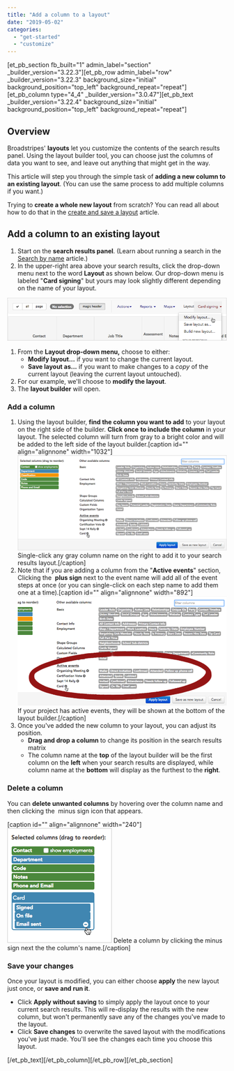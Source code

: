 ```yaml
---
title: "Add a column to a layout"
date: "2019-05-02"
categories: 
  - "get-started"
  - "customize"
---
```


\[et\_pb\_section fb\_built="1" admin\_label="section" \_builder\_version="3.22.3"\]\[et\_pb\_row admin\_label="row" \_builder\_version="3.22.3" background\_size="initial" background\_position="top\_left" background\_repeat="repeat"\]\[et\_pb\_column type="4\_4" \_builder\_version="3.0.47"\]\[et\_pb\_text \_builder\_version="3.22.4" background\_size="initial" background\_position="top\_left" background\_repeat="repeat"\]

## Overview

Broadstripes' **layouts** let you customize the contents of the search results panel. Using the layout builder tool, you can choose just the columns of data you want to see, and leave out anything that might get in the way.

This article will step you through the simple task of **adding a new column to an existing layout**. (You can use the same process to add multiple columns if you want.)

Trying to **create a whole new layout** from scratch? You can read all about how to do that in the [create and save a layout](https://help.broadstripes.com/help-articles/using-broadstripes/customize/save-a-layout/) article.

## Add a column to an existing layout

1. Start on the **search results panel**. (Learn about running a search in the [Search by name](https://help.broadstripes.com/help-articles/using-broadstripes/search/search-by-name/) article.)
2. In the upper-right area above your search results, click the drop-down menu next to the word **Layout** as shown below. Our drop-down menu is labeled "**Card signing**" but yours may look slightly different depending on the name of your layout.

![](images/78812ee-SaveLayoutModMenu.png)

1. From the **Layout drop-down menu,** choose to either:
    - **Modify layout...** if you want to change the current layout.
    - **Save layout as...** if you want to make changes to a _copy_ of the current layout (leaving the current layout untouched).
2. For our example, we'll choose to **modify the layout**.
3. The **layout builder** will open.

### Add a column

1. Using the layout builder, **find the column you want to add** to your layout on the right side of the builder. **Click once** **to include the column** in your layout. The selected column will turn from gray to a bright color and will be added to the left side of the layout builder.\[caption id="" align="alignnone" width="1032"\]![Single-click any gray column name on the right to add it to your search results layout.](images/92d39ad-LayoutsBuilder1.png) Single-click any gray column name on the right to add it to your search results layout.\[/caption\]
2. Note that if you are adding a column from the "**Active events**" section, Clicking the  **plus sign** next to the event name will add all of the event steps at once (or you can single-click on each step name to add them one at a time).\[caption id="" align="alignnone" width="892"\]![If your project has active events, they will be shown at the bottom of the layout builder.](images/f3377a0-LayoutsBuilderActiveEvents.png) If your project has active events, they will be shown at the bottom of the layout builder.\[/caption\]
3. Once you've added the new column to your layout, you can adjust its position.
    - **Drag and drop a column** to change its position in the search results matrix
    - The column name at the **top** of the layout builder will be the first column on the **left** when your search results are displayed, while column name at the **bottom** will display as the furthest to the **right**.

### Delete a column

You can **delete unwanted columns** by hovering over the column name and then clicking the  minus sign icon that appears.

\[caption id="" align="alignnone" width="240"\]![Delete a column by clicking the minus sign next the the column's name.](images/d5de87a-LayoutsBuilderDeleteColumn.png) Delete a column by clicking the minus sign next the the column's name.\[/caption\]

### Save your changes

Once your layout is modified, you can either choose **apply** the new layout just once, or **save and run it**.

- Click **Apply without saving** to simply apply the layout once to your current search results. This will re-display the results with the new column, but won't permanently save any of the changes you've made to the layout.
- Click **Save changes** to overwrite the saved layout with the modifications you've just made. You'll see the changes each time you choose this layout.

\[/et\_pb\_text\]\[/et\_pb\_column\]\[/et\_pb\_row\]\[/et\_pb\_section\]
